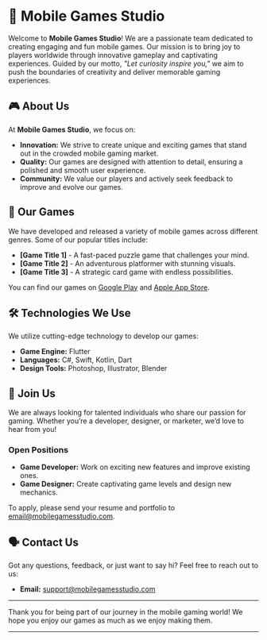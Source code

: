 
# 📱 Mobile Games Studio

Welcome to **Mobile Games Studio**! We are a passionate team dedicated to creating engaging and fun mobile games. Our mission is to bring joy to players worldwide through innovative gameplay and captivating experiences. Guided by our motto, *"Let curiosity inspire you,"* we aim to push the boundaries of creativity and deliver memorable gaming experiences.

## 🎮 About Us

At **Mobile Games Studio**, we focus on:
- **Innovation:** We strive to create unique and exciting games that stand out in the crowded mobile gaming market.
- **Quality:** Our games are designed with attention to detail, ensuring a polished and smooth user experience.
- **Community:** We value our players and actively seek feedback to improve and evolve our games.

## 🌟 Our Games

We have developed and released a variety of mobile games across different genres. Some of our popular titles include:
- **[Game Title 1]** - A fast-paced puzzle game that challenges your mind.
- **[Game Title 2]** - An adventurous platformer with stunning visuals.
- **[Game Title 3]** - A strategic card game with endless possibilities.

You can find our games on [Google Play](#) and [Apple App Store](#).

## 🛠️ Technologies We Use

We utilize cutting-edge technology to develop our games:
- **Game Engine:** Flutter
- **Languages:** C#, Swift, Kotlin, Dart
- **Design Tools:** Photoshop, Illustrator, Blender

## 🤝 Join Us

We are always looking for talented individuals who share our passion for gaming. Whether you’re a developer, designer, or marketer, we’d love to hear from you!

### Open Positions
- **Game Developer:** Work on exciting new features and improve existing ones.
- **Game Designer:** Create captivating game levels and design new mechanics.

To apply, please send your resume and portfolio to [email@mobilegamesstudio.com](mailto:email@mobilegamesstudio.com).

## 🗣️ Contact Us

Got any questions, feedback, or just want to say hi? Feel free to reach out to us:
- **Email:** [support@mobilegamesstudio.com](mailto:support@mobilegamesstudio.com)

---

Thank you for being part of our journey in the mobile gaming world! We hope you enjoy our games as much as we enjoy making them.

---
